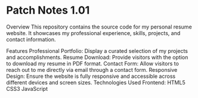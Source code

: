 # Patch Notes 1.01
Overview
This repository contains the source code for my personal resume website. It showcases my professional experience, skills, projects, and contact information.

Features
Professional Portfolio: Display a curated selection of my projects and accomplishments.
Resume Download: Provide visitors with the option to download my resume in PDF format.
Contact Form: Allow visitors to reach out to me directly via email through a contact form.
Responsive Design: Ensure the website is fully responsive and accessible across different devices and screen sizes.
Technologies Used
Frontend:
HTML5
CSS3
JavaScript
